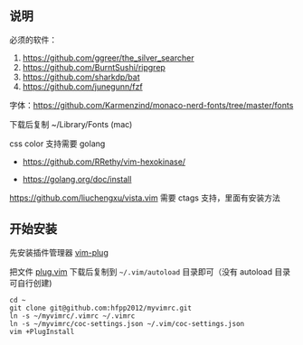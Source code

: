## 说明

必须的软件：

1. https://github.com/ggreer/the_silver_searcher
2. https://github.com/BurntSushi/ripgrep
3. https://github.com/sharkdp/bat
4. https://github.com/junegunn/fzf

字体：https://github.com/Karmenzind/monaco-nerd-fonts/tree/master/fonts

下载后复制 ~/Library/Fonts (mac)

css color 支持需要 golang

- https://github.com/RRethy/vim-hexokinase/

- https://golang.org/doc/install

https://github.com/liuchengxu/vista.vim 需要 ctags 支持，里面有安装方法

## 开始安装

先安装插件管理器 [vim-plug](https://github.com/junegunn/vim-plug)

把文件 [plug.vim](https://raw.githubusercontent.com/junegunn/vim-plug/master/plug.vim) 下载后复制到 `~/.vim/autoload` 目录即可（没有 autoload 目录可自行创建)

```
cd ~
git clone git@github.com:hfpp2012/myvimrc.git
ln -s ~/myvimrc/.vimrc ~/.vimrc
ln -s ~/myvimrc/coc-settings.json ~/.vim/coc-settings.json
vim +PlugInstall
```
